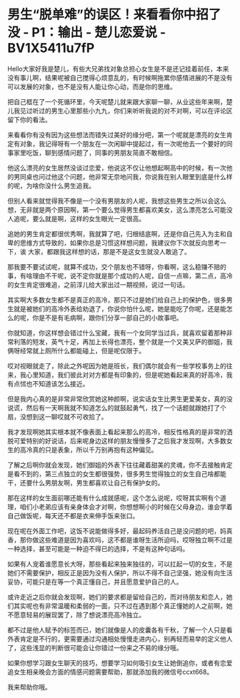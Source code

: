 # 男生“脱单难”的误区！来看看你中招了没 - P1：输出 - 楚儿恋爱说 - BV1X5411u7fP

Hello大家好我是楚儿，有些大兄弟找对象总担心女生是不是还记挂着前任，本来没有事儿啊，结果呢被自己搅得心烦意乱的，有时候啊拖累你感情进展的不是没有可以发展的对象，也不是没有人能让你心动，而是你的思维。

把自己框在了一个死循环里，今天呢楚儿就来跟大家聊一聊，从业这些年来啊，楚儿我见过听过的男生心里那些小九九，你们来听听我说的对不对啊，可以在评论区留下你的看法。

来看看你有没有因为这些想法而错失过美好的缘分吧，第一个呢就是漂亮的女生肯定有对象，我记得呀有一个朋友在一次闲聊中提起过，有一次呢他去一个要好的同事家里吃饭，聊到感情问题了，同事的男朋友简直不敢相信。

他这么漂亮的女生居然没谈过恋爱，他说这不仅让他想起啊高中的时候，有一次他的男同桌也问过他这个问题，他非常无奈地问我，你说我在别人眼里到底是什么样的呢，为啥你没什么男生追我。

但别人看来就觉得我不像是一个没有男朋友的人呢，我想这些男生之所以会这么想，无非就是两个原因啊，第一个要么觉得男生都喜欢美女，这么漂亮怎么可能没人追呢，要么就是啊，这样的女生眼光一定很高。

追她的男生肯定都很优秀啊，我就算了吧，归根结底啊，还是你自己先入为主和自卑的思维方式导致的，如果你总是习惯这样想问题，我建议你下次就反向思考一下，诶 大家，都跟我这样想的话，那是不是这女生就没人敢追了。

那我要不要试试呢，就算不成功，交个朋友也不错呀，你看啊，这么稳赚不赔的事，有啥理由不干呢，说不定你就是那个成功的人呢，自信一点嘛，第二点，高冷的女生肯定很难追，之前淳儿给大家出过一期视频，说过一句话。

其实啊大多数女生都不是真正的高冷，那只不过是她们给自己上的保护色，很多男生就是被她们的高冷外表给劝退了，你说你怕什么呢，她是能吃了你呢，还是能怎么的呢，你是不是有毛病啊，跟你们分享一部自己的小故事吧。

你就知道，你这样想会错过什么宝藏，我有一个女同学当过兵，就喜欢留着那种非常利落的短发，英气十足，再加上长得也漂亮，整个就是一个又美又萨的御姐，我俩呀经常就上厕所什么都能碰上，但是呢仅限于。

哎对视眼就走了，除此之外呢因为她是班长，我们偶尔就会有一些学校事务上的往来，我心里知道，我们彼此对对方都是有印象的，但是呢她看起来真的好高冷，我有点怵也不知道该怎么接近。

但是我内心真的是非常非常欣赏她这种颜啊，说实话女生比男生更爱美女，真的没说谎，然后有一天啊我就不知道怎么的就鼓起勇气，找了一个话题就跟她打了个扇，没想到这一聊哎就不可收拾了。

我才发现啊她其实根本就不像表面上看起来那么的高冷，相反性格真的是非常的洒脱可爱特别的好说话，后来呢身边这样的朋友慢慢多了之后我才发现啊，大多数女生的高冷真的只是表象，所以千万别再抱有这种偏见。

了解之后啊你就会发现，她们御姐的外表下往往藏着甜美的灵魂，你不去接触肯定是看不到的，第三点独立的女生都很强势，很多男生觉得独立的女生自己啥都能干，还要什么男朋友啊，男生都喜欢让自己有保护女的。

那在这样的女生面前哪还能有什么成就感呢，这个怎么说呢，哎呀其实啊有个道理，咱们小老弟应该有亲身体会才对啊，你想想啊小的时候在父母身边，谁会学着自己做饭呢，每天还不都是衣来伸手饭来张口。

现在呢在外面工作吧，这饭不说能做得多好，最起码养活自己是没问题的吧，妈真香，那你做这些难道是因为喜欢吗，这不都是谁呀生活所迫吗，哎呀独立啊不过是一种选择，甚至可能是一种迫不得已的选择，不是有这种句话吗。

如果有人宠着谁愿意长大呀，那些看起来独来独往的，可以扛起一切的女生，不是她们不需要保护，相反正是因为没有人保护，所以不得不自己坚强，她没有向生活妥协，可能只是在等一个真正懂自己，并且愿意爱护自己的人。

或许走近之后你就会发现啊，她们的要求都是留给自己的，而对待朋友和恋人，她们其实呢也有非常温暖和柔弱的一面，只不过在遇到那个真正懂她的人之前啊，她不愿意轻易的展现罢了，除了想说漂亮高冷独立。

都不过是他人赋予的标签而已，她们就像是人的皮囊各有千秋，了解一个人只是看外表肯定是不行的，更需要通过沟通相处慢慢走进内心，别再轻而易举的定义他人了，这些浅显的判断很可能会让你错过一份来之不易的缘分哦。

如果你想学习跟女生聊天的技巧，想要学习如何吸引女生让她倒追你，或者有恋爱追女生相亲晚会方面的情感问题需要帮助，那就添加我的微信号ccxt668。

我来帮助你哦。